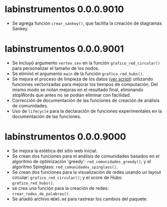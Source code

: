 # labinstrumentos 0.0.0.9010

* Se agrega función `crear_sankey()`, que facilita la creación de diagramas Sankey.

# labinstrumentos 0.0.0.9001

* Se incluyó argumento `vertex.cex` en la función `grafico_red_circular()` para personalizar el tamaño de los nodos.
* Se eliminó el argumento `main` de la función `grafico_red_hubs()`.
* Se mejora el proceso de limpieza de los datos ([ver script](https://github.com/SEREMICTCI/labinstrumentos/blob/master/data-raw/lab_instrumentos.R)) utilizando funciones vectorizadas para mejorar los tiempos de computación. Del mismo modo se notan mejoras en el resultado final, eliminando stopWords que antes no se podían eliminar con facilidad.
* Corrección de documentación de las funciones de creación de análisis de comunidades.
* Uso de `lifecycle` para la declaración de funciones experimentales en la documentación de las funciones.

# labinstrumentos 0.0.0.9000

* Se mejora la estética del sitio web inicial.
* Se crean dos funciones para el análisis de comunidades basados en el algoritmo de optimización 'greedy': `red_comunidades_greedy()`; y el algoritmo Spinglass: `red_comunidades_spinglass()`.
* Se crean dos funciones para la visualización de redes usando un layout circular: `grafico_red_circular()`; y el score de *Hubs*: `grafico_red_hubs()`.
* se crea una función para la creación de redes: `crear_redes_de_palabras()`.
* Se añadió archivo `NEWS.md` para rastrear los cambios del paquete.
